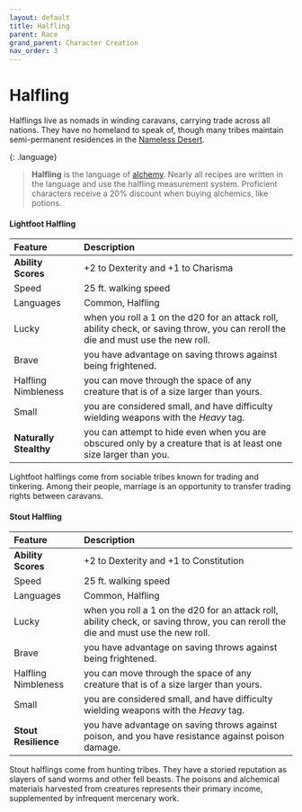 ```yaml
---
layout: default
title: Halfling
parent: Race
grand_parent: Character Creation
nav_order: 3
---
```


# Halfling

Halflings live as nomads in winding caravans, carrying trade across all nations. They have no homeland to speak of, though many tribes maintain semi-permanent residences in the [Nameless Desert](../../lore/nameless_desert).

{: .language}
> **Halfling** is the language of [alchemy](../../gear/alchemics). Nearly all recipes are written in the language and use the halfling measurement system. Proficient characters receive a 20% discount when buying alchemics, like potions.

#### Lightfoot Halfling

| Feature                | Description                                                                                                                        |
| :--------------------- | :--------------------------------------------------------------------------------------------------------------------------------- |
| **Ability Scores**     | +2 to Dexterity and +1 to Charisma                                                                                                 |
| Speed                  | 25 ft. walking speed                                                                                                               |
| Languages              | Common, Halfling                                                                                                                   |
| Lucky                  | when you roll a 1 on the d20 for an attack roll, ability check, or saving throw, you can reroll the die and must use the new roll. |
| Brave                  | you have advantage on saving throws against being frightened.                                                                      |
| Halfling Nimbleness    | you can move through the space of any creature that is of a size larger than yours.                                                |
| Small                  | you are considered small, and have difficulty wielding weapons with the _Heavy_ tag.                                               |
| **Naturally Stealthy** | you can attempt to hide even when you are obscured only by a creature that is at least one size larger than you.                   |


Lightfoot halflings come from sociable tribes known for trading and tinkering. Among their people, marriage is an opportunity to transfer trading rights between caravans.

#### Stout Halfling

| Feature              | Description                                                                                                                        |
| :------------------- | :--------------------------------------------------------------------------------------------------------------------------------- |
| **Ability Scores**   | +2 to Dexterity and +1 to Constitution                                                                                             |
| Speed                | 25 ft. walking speed                                                                                                               |
| Languages            | Common, Halfling                                                                                                                   |
| Lucky                | when you roll a 1 on the d20 for an attack roll, ability check, or saving throw, you can reroll the die and must use the new roll. |
| Brave                | you have advantage on saving throws against being frightened.                                                                      |
| Halfling Nimbleness  | you can move through the space of any creature that is of a size larger than yours.                                                |
| Small                | you are considered small, and have difficulty wielding weapons with the _Heavy_ tag.                                               |
| **Stout Resilience** | you have advantage on saving throws against poison, and you have resistance against poison damage.                                 |

Stout halflings come from hunting tribes. They have a storied reputation as slayers of sand worms and other fell beasts. The poisons and alchemical materials harvested from creatures represents their primary income, supplemented by infrequent mercenary work.
